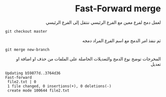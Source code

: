 <div dir="rtl">

# Fast-Forward merge


لعمل دمج لفرع معين مع الفرع الرئيسي ننتقل إلى الفرع الرئيسي

</div>

```
git checkout master
```


<div dir="rtl">
ثم ننفذ امر الدمج مع اسم الفرع المراد دمجه
</div>

```
git merge new-branch
```
<div dir="rtl">

المخرجات توضح نوع الدمج والتعديلات الحاصلة على الملفات من حذف او اضافة او تعديل

</div>


```
Updating b59877d..3764d36
Fast-forward
 file2.txt | 0
 1 file changed, 0 insertions(+), 0 deletions(-)
 create mode 100644 file2.txt
```
